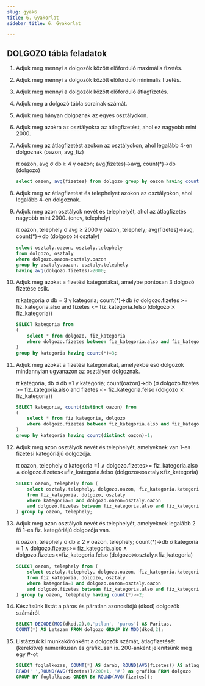```yaml
---
slug: gyak6
title: 6. Gyakorlat
sidebar_title: 6. Gyakorlat

---
```


## DOLGOZO tábla feladatok

1. Adjuk meg mennyi a dolgozók között előforduló maximális fizetés.

2. Adjuk meg mennyi a dolgozók között előforduló minimális fizetés.

3. Adjuk meg mennyi a dolgozók között előforduló átlagfizetés.
4. Adjuk meg a dolgozó tábla sorainak számát.
5. Adjuk meg hányan dolgoznak az egyes osztályokon.
6. Adjuk meg azokra az osztályokra az átlagfizetést, ahol ez nagyobb mint 2000.
7. Adjuk meg az átlagfizetést azokon az osztályokon, ahol legalább 4-en dolgoznak (oazon, avg_fiz)
		
	π oazon, avg σ db ≥ 4 γ oazon; avg(fizetes)->avg, count(*)->db (dolgozo)
	```sql
	select oazon, avg(fizetes) from dolgozo group by oazon having count(*)>4;
	```

8. Adjuk meg az átlagfizetést és telephelyet azokon az osztályokon, ahol legalább 4-en dolgoznak.
9. Adjuk meg azon osztályok nevét és telephelyét, ahol az átlagfizetés nagyobb mint 2000. (onev, telephely)

	 π oazon, telephely σ avg ≥ 2000 γ oazon, telephely; avg(fizetes)->avg, count(*)->db (dolgozo ⨝ osztaly)
	```sql
	select osztaly.oazon, osztaly.telephely
	from dolgozo, osztaly
	where dolgozo.oazon=osztaly.oazon
	group by osztaly.oazon, osztaly.telephely
	having avg(dolgozo.fizetes)>2000;
	```

10. Adjuk meg azokat a fizetési kategóriákat, amelybe pontosan 3 dolgozó fizetése esik.
	
	π kategoria σ db = 3 γ kategoria; count(*)->db (σ dolgozo.fizetes >= fiz_kategoria.also and fizetes <= fiz_kategoria.felso (dolgozo ⨯ fiz_kategoria))
	```sql
	SELECT kategoria from
	(
		select * from dolgozo, fiz_kategoria 
		where dolgozo.fizetes between fiz_kategoria.also and fiz_kategoria.felso
	)
	group by kategoria having count(*)=3;
	```
11. Adjuk meg azokat a fizetési kategóriákat, amelyekbe eső dolgozók mindannyian ugyanazon az osztályon dolgoznak.

	π kategoria, db σ db =1 γ kategoria; count(oazon)->db (σ dolgozo.fizetes >= fiz_kategoria.also and fizetes <= fiz_kategoria.felso (dolgozo ⨯ fiz_kategoria))
	```sql
	SELECT kategoria, count(distinct oazon) from 
	(
		select * from fiz_kategoria, dolgozo
		where dolgozo.fizetes between fiz_kategoria.also and fiz_kategoria.felso
	)
	group by kategoria having count(distinct oazon)=1;
	```
12. Adjuk meg azon osztályok nevét és telephelyét, amelyeknek van 1-es fizetési kategóriájú dolgozója.

	 π oazon, telephely σ kategoria =1 ∧ dolgozo.fizetes>= fiz_kategoria.also ∧ dolgozo.fizetes<=fiz_kategoria.felso (dolgozo⨝osztaly⨯fiz_kategoria)
	```sql
	SELECT oazon, telephely from (
		select osztaly.telephely, dolgozo.oazon, fiz_kategoria.kategoria
		from fiz_kategoria, dolgozo, osztaly
		where kategoria=1 and dolgozo.oazon=osztaly.oazon
		and dolgozo.fizetes between fiz_kategoria.also and fiz_kategoria.felso
	) group by oazon, telephely;
	```
13. Adjuk meg azon osztályok nevét és telephelyét, amelyeknek legalább 2 fő 1-es fiz. kategóriájú dolgozója van.
	
	π oazon, telephely σ db ≥ 2 γ oazon, telephely; count(*)->db σ kategoria = 1 ∧ dolgozo.fizetes>= fiz_kategoria.also ∧ dolgozo.fizetes<=fiz_kategoria.felso (dolgozo⨝osztaly⨯fiz_kategoria)
	```sql
	SELECT oazon, telephely from (
		select osztaly.telephely, dolgozo.oazon, fiz_kategoria.kategoria
		from fiz_kategoria, dolgozo, osztaly
		where kategoria=1 and dolgozo.oazon=osztaly.oazon
		and dolgozo.fizetes between fiz_kategoria.also and fiz_kategoria.felso
	) group by oazon, telephely having count(*)>=2;
	```
14. Készítsünk listát a páros és páratlan azonosítójú (dkod) dolgozók számáról.
	```sql
	SELECT DECODE(MOD(dkod,2),0,'ptlan', 'paros') AS Paritas,
	COUNT(*) AS Letszam FROM dolgozo GROUP BY MOD(dkod,2);
	```
15. Listázzuk ki munkakörönként a dolgozók számát, átlagfizetését (kerekítve) numerikusan és grafikusan is. 200-anként jelenítsünk meg egy #-ot
	```sql
	SELECT foglalkozas, COUNT(*) AS darab, ROUND(AVG(fizetes)) AS atlagfiz,
	RPAD(' ',ROUND(AVG(fizetes))/200+1, '#') as grafika FROM dolgozo
	GROUP BY foglalkozas ORDER BY ROUND(AVG(fizetes));
	```
<!--stackedit_data:
eyJoaXN0b3J5IjpbLTUxOTI1MDQxNCwtMTk2OTUwNDY3NiwxMj
cxMzY0ODM2XX0=
-->
